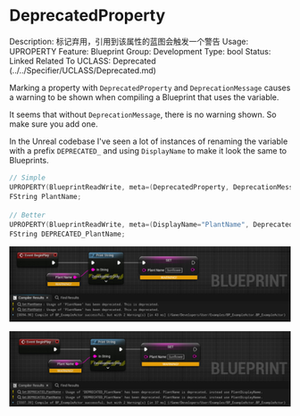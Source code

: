 # DeprecatedProperty

Description: 标记弃用，引用到该属性的蓝图会触发一个警告
Usage: UPROPERTY
Feature: Blueprint
Group: Development
Type: bool
Status: Linked
Related To UCLASS: Deprecated (../../Specifier/UCLASS/Deprecated.md)

Marking a property with `DeprecatedProperty` and `DeprecationMessage` causes a warning to be shown when compiling a Blueprint that uses the variable.

It seems that without `DeprecationMessage`, there is no warning shown. So make sure you add one.

In the Unreal codebase I've seen a lot of instances of renaming the variable with a prefix `DEPRECATED_` and using `DisplayName` to make it look the same to Blueprints.

```cpp
// Simple
UPROPERTY(BlueprintReadWrite, meta=(DeprecatedProperty, DeprecationMessage="This is deprecated"))
FString PlantName;

// Better
UPROPERTY(BlueprintReadWrite, meta=(DisplayName="PlantName", DeprecatedProperty, DeprecationMessage="PlantName is deprecated, instead use PlantDisplayName."))
FString DEPRECATED_PlantName;
```

![Untitled](DeprecatedProperty/Untitled.png)

![Untitled](DeprecatedProperty/Untitled%201.png)